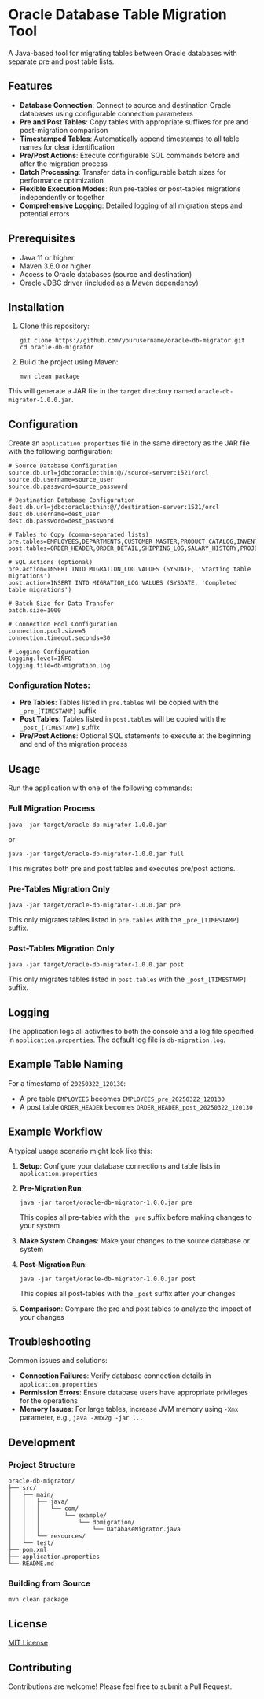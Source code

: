 # Oracle Database Table Migration Tool

A Java-based tool for migrating tables between Oracle databases with separate pre and post table lists.

## Features

- **Database Connection**: Connect to source and destination Oracle databases using configurable connection parameters
- **Pre and Post Tables**: Copy tables with appropriate suffixes for pre and post-migration comparison
- **Timestamped Tables**: Automatically append timestamps to all table names for clear identification
- **Pre/Post Actions**: Execute configurable SQL commands before and after the migration process
- **Batch Processing**: Transfer data in configurable batch sizes for performance optimization
- **Flexible Execution Modes**: Run pre-tables or post-tables migrations independently or together
- **Comprehensive Logging**: Detailed logging of all migration steps and potential errors

## Prerequisites

- Java 11 or higher
- Maven 3.6.0 or higher
- Access to Oracle databases (source and destination)
- Oracle JDBC driver (included as a Maven dependency)

## Installation

1. Clone this repository:
   ```
   git clone https://github.com/yourusername/oracle-db-migrator.git
   cd oracle-db-migrator
   ```

2. Build the project using Maven:
   ```
   mvn clean package
   ```

This will generate a JAR file in the `target` directory named `oracle-db-migrator-1.0.0.jar`.

## Configuration

Create an `application.properties` file in the same directory as the JAR file with the following configuration:

```properties
# Source Database Configuration
source.db.url=jdbc:oracle:thin:@//source-server:1521/orcl
source.db.username=source_user
source.db.password=source_password

# Destination Database Configuration
dest.db.url=jdbc:oracle:thin:@//destination-server:1521/orcl
dest.db.username=dest_user
dest.db.password=dest_password

# Tables to Copy (comma-separated lists)
pre.tables=EMPLOYEES,DEPARTMENTS,CUSTOMER_MASTER,PRODUCT_CATALOG,INVENTORY_STATUS
post.tables=ORDER_HEADER,ORDER_DETAIL,SHIPPING_LOG,SALARY_HISTORY,PROJECTS

# SQL Actions (optional)
pre.action=INSERT INTO MIGRATION_LOG VALUES (SYSDATE, 'Starting table migrations')
post.action=INSERT INTO MIGRATION_LOG VALUES (SYSDATE, 'Completed table migrations')

# Batch Size for Data Transfer
batch.size=1000

# Connection Pool Configuration
connection.pool.size=5
connection.timeout.seconds=30

# Logging Configuration
logging.level=INFO
logging.file=db-migration.log
```

### Configuration Notes:

- **Pre Tables**: Tables listed in `pre.tables` will be copied with the `_pre_[TIMESTAMP]` suffix
- **Post Tables**: Tables listed in `post.tables` will be copied with the `_post_[TIMESTAMP]` suffix
- **Pre/Post Actions**: Optional SQL statements to execute at the beginning and end of the migration process

## Usage

Run the application with one of the following commands:

### Full Migration Process

```
java -jar target/oracle-db-migrator-1.0.0.jar
```

or

```
java -jar target/oracle-db-migrator-1.0.0.jar full
```

This migrates both pre and post tables and executes pre/post actions.

### Pre-Tables Migration Only

```
java -jar target/oracle-db-migrator-1.0.0.jar pre
```

This only migrates tables listed in `pre.tables` with the `_pre_[TIMESTAMP]` suffix.

### Post-Tables Migration Only

```
java -jar target/oracle-db-migrator-1.0.0.jar post
```

This only migrates tables listed in `post.tables` with the `_post_[TIMESTAMP]` suffix.

## Logging

The application logs all activities to both the console and a log file specified in `application.properties`. The default log file is `db-migration.log`.

## Example Table Naming

For a timestamp of `20250322_120130`:

- A pre table `EMPLOYEES` becomes `EMPLOYEES_pre_20250322_120130`
- A post table `ORDER_HEADER` becomes `ORDER_HEADER_post_20250322_120130`

## Example Workflow

A typical usage scenario might look like this:

1. **Setup**: Configure your database connections and table lists in `application.properties`
2. **Pre-Migration Run**: 
   ```
   java -jar target/oracle-db-migrator-1.0.0.jar pre
   ```
   This copies all pre-tables with the `_pre` suffix before making changes to your system

3. **Make System Changes**: Make your changes to the source database or system

4. **Post-Migration Run**: 
   ```
   java -jar target/oracle-db-migrator-1.0.0.jar post
   ```
   This copies all post-tables with the `_post` suffix after your changes

5. **Comparison**: Compare the pre and post tables to analyze the impact of your changes

## Troubleshooting

Common issues and solutions:

- **Connection Failures**: Verify database connection details in `application.properties`
- **Permission Errors**: Ensure database users have appropriate privileges for the operations
- **Memory Issues**: For large tables, increase JVM memory using `-Xmx` parameter, e.g., `java -Xmx2g -jar ...`

## Development

### Project Structure

```
oracle-db-migrator/
├── src/
│   ├── main/
│   │   ├── java/
│   │   │   └── com/
│   │   │       └── example/
│   │   │           └── dbmigration/
│   │   │               └── DatabaseMigrator.java
│   │   └── resources/
│   └── test/
├── pom.xml
├── application.properties
└── README.md
```

### Building from Source

```
mvn clean package
```

## License

[MIT License](LICENSE)

## Contributing

Contributions are welcome! Please feel free to submit a Pull Request.